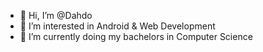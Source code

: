 - 👋 Hi, I’m @Dahdo
- 👀 I’m interested in Android & Web Development
- 🌱 I’m currently doing my bachelors in Computer Science

<!---
Dahdo/Dahdo is a ✨ special ✨ repository because its `README.md` (this file) appears on your GitHub profile.
You can click the Preview link to take a look at your changes.
--->
